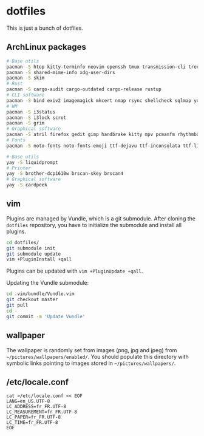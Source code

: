 # dotfiles

This is just a bunch of dotfiles.


## ArchLinux packages

``` sh
# Base utils
pacman -S htop kitty-terminfo neovim openssh tmux transmission-cli tree wget whois zsh zsh-syntax-highlighting
pacman -S shared-mime-info xdg-user-dirs
pacman -S skim
# Rust
pacman -S cargo-audit cargo-outdated cargo-release rustup
# CLI software
pacman -S bind exiv2 imagemagick mkcert nmap rsync shellcheck sqlmap youtube-dl
# WM
pacman -S i3status
pacman -S i3lock scrot
pacman -S grim
# Graphical software
pacman -S atril firefox gedit gimp handbrake kitty mpv pcmanfm rhythmbox ristretto tumbler thunderbird vlc zathura
# Fonts
pacman -S noto-fonts noto-fonts-emoji ttf-dejavu ttf-inconsolata ttf-liberation
```

``` sh
# Base utils
yay -S liquidprompt
# Printer
yay -S brother-dcp1610w brscan-skey brscan4
# Graphical software
yay -S cardpeek
```

## vim

Plugins are managed by Vundle, which is a git submodule. After cloning the `dotfiles` repository, you have to initialize the submodule and install all plugins.

``` sh
cd dotfiles/
git submodule init
git submodule update
vim +PluginInstall +qall
```

Plugins can be updated with `vim +PluginUpdate +qall`.

Updating the Vundle submodule:

``` sh
cd .vim/bundle/Vundle.vim
git checkout master
git pull
cd -
git commit -m 'Update Vundle'
```


## wallpaper

The wallpaper is randomly set from images (png, jpg and jpeg) from `~/pictures/wallpapers/enabled/`. You should populate this directory with symbolic links pointing to images stored in `~/pictures/wallpapers/`.


## /etc/locale.conf

```
cat >/etc/locale.conf << EOF
LANG=en_US.UTF-8
LC_ADDRESS=fr_FR.UTF-8
LC_MEASUREMENT=fr_FR.UTF-8
LC_PAPER=fr_FR.UTF-8
LC_TIME=fr_FR.UTF-8
EOF
```
